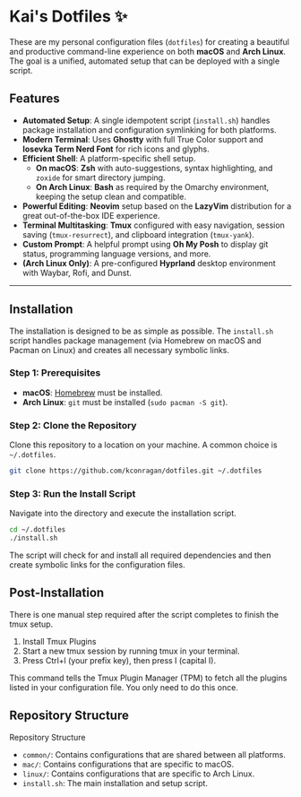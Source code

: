 # Kai's Dotfiles ✨

These are my personal configuration files (`dotfiles`) for creating a beautiful and productive command-line experience on both **macOS** and **Arch Linux**. The goal is a unified, automated setup that can be deployed with a single script.

## Features

- **Automated Setup**: A single idempotent script (`install.sh`) handles package installation and configuration symlinking for both platforms.
- **Modern Terminal**: Uses **Ghostty** with full True Color support and **Iosevka Term Nerd Font** for rich icons and glyphs.
- **Efficient Shell**: A platform-specific shell setup.
  - **On macOS**: **Zsh** with auto-suggestions, syntax highlighting, and `zoxide` for smart directory jumping.
  - **On Arch Linux**: **Bash** as required by the Omarchy environment, keeping the setup clean and compatible.
- **Powerful Editing**: **Neovim** setup based on the **LazyVim** distribution for a great out-of-the-box IDE experience.
- **Terminal Multitasking**: **Tmux** configured with easy navigation, session saving (`tmux-resurrect`), and clipboard integration (`tmux-yank`).
- **Custom Prompt**: A helpful prompt using **Oh My Posh** to display git status, programming language versions, and more.
- **(Arch Linux Only)**: A pre-configured **Hyprland** desktop environment with Waybar, Rofi, and Dunst.

---

## Installation

The installation is designed to be as simple as possible. The `install.sh` script handles package management (via Homebrew on macOS and Pacman on Linux) and creates all necessary symbolic links.

### Step 1: Prerequisites

- **macOS**: [Homebrew](https://brew.sh/) must be installed.
- **Arch Linux**: `git` must be installed (`sudo pacman -S git`).

### Step 2: Clone the Repository

Clone this repository to a location on your machine. A common choice is `~/.dotfiles`.

```bash
git clone https://github.com/kconragan/dotfiles.git ~/.dotfiles
```

### Step 3: Run the Install Script

Navigate into the directory and execute the installation script.

```bash
cd ~/.dotfiles
./install.sh
```

The script will check for and install all required dependencies and then create symbolic links for the configuration files.

## Post-Installation

There is one manual step required after the script completes to finish the tmux setup.

1. Install Tmux Plugins
2. Start a new tmux session by running tmux in your terminal.
3. Press Ctrl+l (your prefix key), then press I (capital I).

This command tells the Tmux Plugin Manager (TPM) to fetch all the plugins listed in your configuration file. You only need to do this once.

## Repository Structure

Repository Structure

- `common/`: Contains configurations that are shared between all platforms.
- `mac/`: Contains configurations that are specific to macOS.
- `linux/`: Contains configurations that are specific to Arch Linux.
- `install.sh`: The main installation and setup script.

